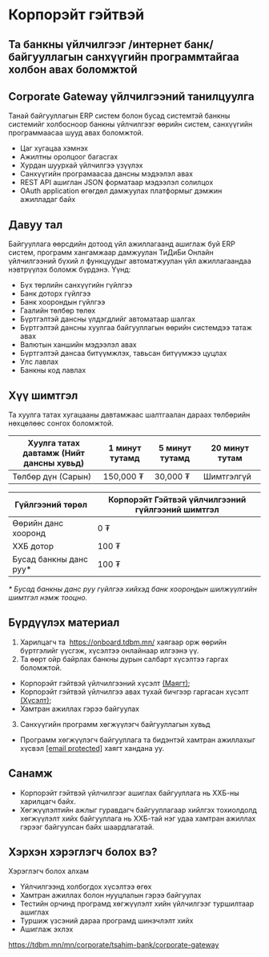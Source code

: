 # Корпорэйт гэйтвэй

## Та банкны үйлчилгээг /интернет банк/ байгууллагын санхүүгийн программтайгаа холбон авах боломжтой

## Corporate Gateway үйлчилгээний танилцуулга
Танай байгууллагын ERP систем болон бусад системтэй банкны системийг холбосноор банкны үйлчилгээг өөрийн систем, санхүүгийн программаасаа шууд авах боломжтой.

* Цаг хугацаа хэмнэх
* Ажилтны оролцоог багасгах
* Хурдан шуурхай үйлчилгээ үзүүлэх
* Санхүүгийн програмаасаа дансны мэдээлэл авах
* REST API ашиглан JSON форматаар мэдээлэл солилцох
* OAuth application өгөгдөл дамжуулах платформыг дэмжин ажилладаг байх
## Давуу тал
Байгууллага өөрсдийн дотоод үйл ажиллагаанд ашиглаж буй ERP систем, программ хангамжаар дамжуулан ТиДиБи Онлайн үйлчилгээний бүхий л функцуудыг автоматжуулан үйл ажиллагаандаа нэвтрүүлэх боломж бүрдэнэ. Үүнд:

* Бүх төрлийн санхүүгийн гүйлгээ
* Банк доторх гүйлгээ
* Банк хоорондын гүйлгээ
* Гаалийн төлбөр төлөх
* Бүртгэлтэй дансны үлдэгдлийг автоматаар шалгах
* Бүртгэлтэй дансны хуулгаа байгууллагын өөрийн системдээ татаж авах
* Валютын ханшийн мэдээлэл авах
* Бүртгэлтэй дансаа битүүмжлэх, тавьсан битүүмжээ цуцлах
* Улс лавлах
* Банкны код лавлах
## Хүү шимтгэл
Та хуулга татах хугацааны давтамжаас шалтгаалан дараах төлбөрийн нөхцөлөөс сонгох боломжтой.

| **Хуулга татах давтамж**  **(Нийт дансны хувьд)** | **1 минут тутамд** | **5 минут тутамд** | **20 минут тутам** |
| --- | --- | --- | --- |
| Төлбөр дүн (Сарын) | 150,000 ₮ | 30,000 ₮ | Шимтгэлгүй |

| **Гүйлгээний төрөл** | **Корпорэйт Гэйтвэй үйлчилгээний гүйлгээний шимтгэл** |
| --- | --- |
| Өөрийн данс хооронд | 0 ₮ |
| ХХБ дотор | 100 ₮ |
| Бусад банкны данс руу\* | 100 ₮ |

*\* Бусад банкны данс руу гүйлгээ хийхэд банк хоорондын шилжүүлгийн шимтгэл нэмж тооцно.*
## Бүрдүүлэх материал
1. Харилцагч та  <https://onboard.tdbm.mn/> хаягаар орж өөрийн бүртгэлийг үүсгэж, хүсэлтээ онлайнаар илгээнэ үү.
2. Та өөрт ойр байрлах банкны дурын салбарт хүсэлтээ гаргах боломжтой.
* Корпорэйт гэйтвэй үйлчилгээний хүсэлт [(Маягт)](https://www.tdbm.mn/sites/default/files/2024-11/20200514-Mayagt-007.pdf);
* Корпорэйт гэйтвэй үйлчилгээ авах тухай бичгээр гаргасан хүсэлт [(Хүсэлт)](https://www.tdbm.mn/sites/default/files/2024-11/%D0%A5%D2%AF%D1%81%D1%8D%D0%BB%D1%82%20%283%29.pdf);
* Хамтран ажиллах гэрээ байгуулах
3. Санхүүгийн программ хөгжүүлэгч байгууллагын хувьд
* Программ хөгжүүлэгч байгууллага та бидэнтэй хамтран ажиллахыг хүсвэл [[email protected]](/cdn-cgi/l/email-protection) хаягт хандана уу.
## Санамж
* Корпорэйт гэйтвэй үйлчилгээг ашиглах байгууллага нь ХХБ-ны харилцагч байх.
* Хөгжүүлэлтийн ажлыг гуравдагч байгууллагаар хийлгэх тохиолдолд хөгжүүлэлт хийх байгууллага нь ХХБ-тай нэг удаа хамтран ажиллах гэрээг байгуулсан байх шаардлагатай.
## Хэрхэн хэрэглэгч болох вэ?
Хэрэглэгч болох алхам

* Үйлчилгээнд холбогдох хүсэлтээ өгөх
* Хамтран ажиллах болон нууцлалын гэрээ байгуулах
* Тестийн орчинд програмд хөгжүүлэлт хийн үйлчилгээг туршилтаар ашиглах
* Туршиж үзсэний дараа програмд шинэчлэлт хийх
* Ашиглаж эхлэх

https://tdbm.mn/mn/corporate/tsahim-bank/corporate-gateway